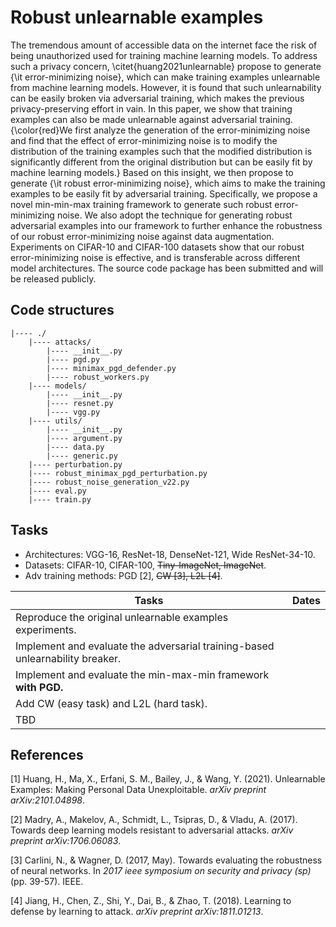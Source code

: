 # Robust unlearnable examples

The tremendous amount of accessible data on the internet face the risk of being unauthorized used for training machine learning models. To address such a privacy concern, \citet{huang2021unlearnable} propose to generate {\it error-minimizing noise}, which can make training examples unlearnable from machine learning models. However, it is found that such unlearnability can be easily broken via adversarial training, which makes the previous privacy-preserving effort in vain. In this paper, we show that training examples can also be made unlearnable against adversarial training. {\color{red}We first analyze the generation of the error-minimizing noise and find that the effect of error-minimizing noise is to modify the distribution of the training examples such that the modified distribution is significantly different from the original distribution but can be easily fit by machine learning models.} Based on this insight, we then propose to generate {\it robust error-minimizing noise}, which aims to make the training examples to be easily fit by adversarial training. Specifically, we propose a novel min-min-max training framework to generate such robust error-minimizing noise. We also adopt the technique for generating robust adversarial examples into our framework to further enhance the robustness of our robust error-minimizing noise against data augmentation. Experiments on CIFAR-10 and CIFAR-100 datasets show that our robust error-minimizing noise is effective, and is transferable across different model architectures. The source code package has been submitted and will be released publicly.

## Code structures

```
|---- ./
    |---- attacks/
        |---- __init__.py
        |---- pgd.py
        |---- minimax_pgd_defender.py
        |---- robust_workers.py
    |---- models/
        |---- __init__.py
        |---- resnet.py
        |---- vgg.py
    |---- utils/
        |---- __init__.py
        |---- argument.py
        |---- data.py
        |---- generic.py
    |---- perturbation.py
    |---- robust_minimax_pgd_perturbation.py
    |---- robust_noise_generation_v22.py
    |---- eval.py
    |---- train.py
```

## Tasks

- Architectures: VGG-16, ResNet-18, DenseNet-121, Wide ResNet-34-10.
- Datasets: CIFAR-10, CIFAR-100, ~~Tiny-ImageNet, ImageNet~~.
- Adv training methods: PGD [2], ~~CW [3], L2L [4]~~.

| Tasks                                                        | Dates |
| ------------------------------------------------------------ | ----- |
| Reproduce the original unlearnable examples experiments.     |       |
| Implement and evaluate the adversarial training-based unlearnability breaker. |       |
| Implement and evaluate the min-max-min framework **with PGD.** |       |
| Add CW (easy task) and L2L (hard task).                      |       |
| TBD                                                          |       |

## References

[1] Huang, H., Ma, X., Erfani, S. M., Bailey, J., & Wang, Y. (2021). Unlearnable Examples: Making Personal Data Unexploitable. *arXiv preprint arXiv:2101.04898*.

[2] Madry, A., Makelov, A., Schmidt, L., Tsipras, D., & Vladu, A. (2017). Towards deep learning models resistant to adversarial attacks. *arXiv preprint arXiv:1706.06083*.

[3] Carlini, N., & Wagner, D. (2017, May). Towards evaluating the robustness of neural networks. In *2017 ieee symposium on security and privacy (sp)* (pp. 39-57). IEEE.

[4] Jiang, H., Chen, Z., Shi, Y., Dai, B., & Zhao, T. (2018). Learning to defense by learning to attack. *arXiv preprint arXiv:1811.01213*.